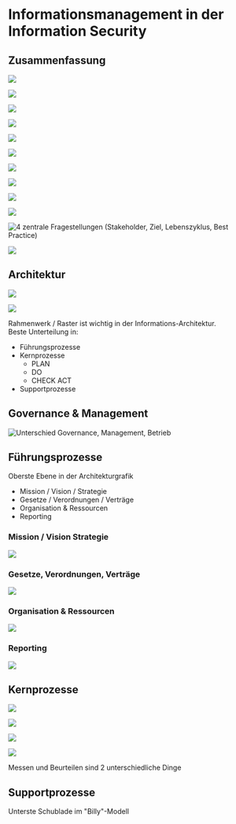 # Informationsmanagement in der Information Security

## Zusammenfassung

![](../.gitbook/assets/image%20%28434%29.png)

![](../.gitbook/assets/image%20%28412%29.png)

![](../.gitbook/assets/image%20%28409%29.png)

![](../.gitbook/assets/image%20%28422%29.png)



![](../.gitbook/assets/image%20%28456%29.png)

![](../.gitbook/assets/image%20%28461%29.png)

![](../.gitbook/assets/image%20%28418%29.png)

![](../.gitbook/assets/image%20%28455%29.png)

![](../.gitbook/assets/image%20%28420%29.png)



![](../.gitbook/assets/image%20%28451%29.png)

![4 zentrale Fragestellungen \(Stakeholder, Ziel, Lebenszyklus, Best Practice\)](../.gitbook/assets/image%20%28416%29.png)

![](../.gitbook/assets/image%20%28446%29.png)

## Architektur

![](../.gitbook/assets/image%20%28423%29.png)

![](../.gitbook/assets/image%20%28452%29.png)

Rahmenwerk / Raster ist wichtig in der Informations-Architektur.  
Beste Unterteilung in:

* Führungsprozesse
* Kernprozesse
  * PLAN
  * DO 
  * CHECK ACT
* Supportprozesse



## Governance & Management

![Unterschied Governance, Management, Betrieb](../.gitbook/assets/image%20%28458%29.png)



## Führungsprozesse

Oberste Ebene in der Architekturgrafik

* Mission / Vision / Strategie
* Gesetze / Verordnungen / Verträge
* Organisation & Ressourcen
* Reporting

### Mission / Vision  Strategie

![](../.gitbook/assets/image%20%28415%29.png)



### Gesetze, Verordnungen, Verträge

![](../.gitbook/assets/image%20%28435%29.png)



### Organisation & Ressourcen 

![](../.gitbook/assets/image%20%28439%29.png)

 

### Reporting

![](../.gitbook/assets/image%20%28444%29.png)



## Kernprozesse

![](../.gitbook/assets/image%20%28447%29.png)

![](../.gitbook/assets/image%20%28429%29.png)

![](../.gitbook/assets/image%20%28428%29.png)



![](../.gitbook/assets/image%20%28459%29.png)

Messen und Beurteilen sind 2 unterschiedliche Dinge



## Supportprozesse

Unterste Schublade im "Billy"-Modell







